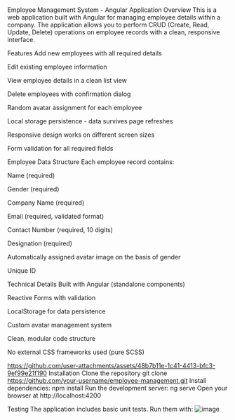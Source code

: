 \
Employee Management System - Angular Application
Overview
This is a web application built with Angular for managing employee details within a company. The application allows you to perform CRUD (Create, Read, Update, Delete) operations on employee records with a clean, responsive interface.

Features
Add new employees with all required details

Edit existing employee information

View employee details in a clean list view

Delete employees with confirmation dialog

Random avatar assignment for each employee

Local storage persistence - data survives page refreshes

Responsive design works on different screen sizes

Form validation for all required fields

Employee Data Structure
Each employee record contains:

Name (required)

Gender (required)

Company Name (required)

Email (required, validated format)

Contact Number (required, 10 digits)

Designation (required)

Automatically assigned avatar image on the basis of gender

Unique ID

Technical Details
Built with Angular (standalone components)

Reactive Forms with validation

LocalStorage for data persistence

Custom avatar management system

Clean, modular code structure

No external CSS frameworks used (pure SCSS)

https://github.com/user-attachments/assets/48b7b11e-1c41-4413-bfc3-9ef99e21f190
Installation
Clone the repository
git clone https://github.com/your-username/employee-management.git
Install dependencies:
npm install
Run the development server:
ng serve
Open your browser at http://localhost:4200

Testing
The application includes basic unit tests. Run them with:
![image](https://github.com/user-attachments/assets/863fcc9b-1e67-4cfc-a63c-17a6dabcbce3)


